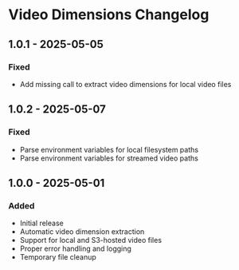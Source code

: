 # Video Dimensions Changelog

## 1.0.1 - 2025-05-05

### Fixed

- Add missing call to extract video dimensions for local video files

## 1.0.2 - 2025-05-07

### Fixed

- Parse environment variables for local filesystem paths
- Parse environment variables for streamed video paths


## 1.0.0 - 2025-05-01

### Added

- Initial release
- Automatic video dimension extraction
- Support for local and S3-hosted video files
- Proper error handling and logging
- Temporary file cleanup
